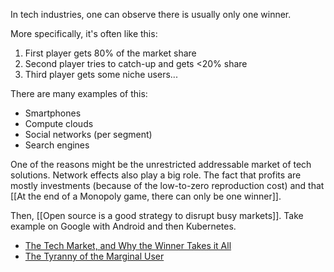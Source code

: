 In tech industries, one can observe there is usually only one winner.

More specifically, it's often like this:

1. First player gets 80% of the market share
2. Second player tries to catch-up and gets <20% share
3. Third player gets some niche users...

There are many examples of this:
- Smartphones
- Compute clouds
- Social networks (per segment)
- Search engines

One of the reasons might be the unrestricted addressable market of tech solutions.
Network effects also play a big role. The fact that profits are mostly investments (because of the low-to-zero reproduction cost) and that [[At the end of a Monopoly game, there can only be one winner]].

Then, [[Open source is a good strategy to disrupt busy markets]].
Take example on Google with Android and then Kubernetes.

- [The Tech Market, and Why the Winner Takes it All](https://www.parkersoftware.com/blog/the-tech-market-and-why-the-winner-takes-it-all/)
- [The Tyranny of the Marginal User](https://nothinghuman.substack.com/p/the-tyranny-of-the-marginal-user)
